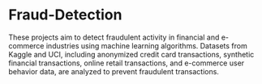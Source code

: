 # Fraud-Detection
These projects aim to detect fraudulent activity in financial and e-commerce industries using machine learning algorithms. Datasets from Kaggle and UCI, including anonymized credit card transactions, synthetic financial transactions, online retail transactions, and e-commerce user behavior data, are analyzed to prevent fraudulent transactions.
